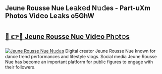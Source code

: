 ## Jeune Rousse Nue Le𝚊k𝚎d N𝚞𝚍es - Part-uXm Photos Vid𝚎o Le𝚊ks o5GhW

# <h2><a href="http://fb1yt47.evod.top/?m=Jeune+Rousse+Nue">🔗 👉🔴 Jeune Rousse Nue Vid𝚎o Ph𝚘t𝚘s</a></h2>

[![Jeune Rousse Nue N𝚞d𝚎s](https://i.imgur.com/8V9OHl7.gif)](http://fb1yt47.evod.top/?m=Jeune+Rousse+Nue)
Digital creator Jeune Rousse Nue known for dance trend performances and lifestyle vlogs. Social media Jeune Rousse Nue has become an important platform for public figures to engage with their followers. 

